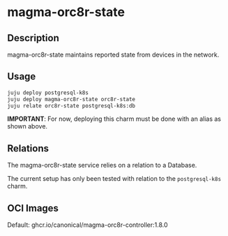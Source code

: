 # magma-orc8r-state

## Description
magma-orc8r-state maintains reported state from devices in the network.

## Usage

```bash
juju deploy postgresql-k8s
juju deploy magma-orc8r-state orc8r-state
juju relate orc8r-state postgresql-k8s:db
```

**IMPORTANT**: For now, deploying this charm must be done with an alias as shown above.

## Relations

The magma-orc8r-state service relies on a relation to a Database. 

The current setup has only been tested with relation to the `postgresql-k8s` charm.

## OCI Images

Default: ghcr.io/canonical/magma-orc8r-controller:1.8.0
